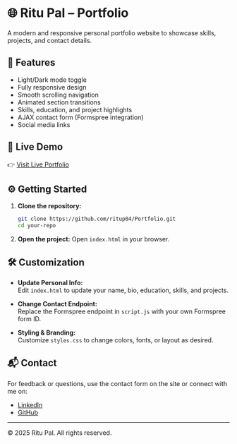 # 🌐 Ritu Pal – Portfolio

A modern and responsive personal portfolio website to showcase skills, projects, and contact details.

## 🚀 Features

- Light/Dark mode toggle  
- Fully responsive design  
- Smooth scrolling navigation  
- Animated section transitions  
- Skills, education, and project highlights  
- AJAX contact form (Formspree integration)  
- Social media links  

## 🔗 Live Demo

👉 [Visit Live Portfolio](https://ritup04.github.io/Portfolio/)

## ⚙️ Getting Started

1. **Clone the repository:**
   ```bash
   git clone https://github.com/ritup04/Portfolio.git
   cd your-repo
   ```

2. **Open the project:**
   Open `index.html` in your browser.

## 🛠️ Customization

- **Update Personal Info:**  
  Edit `index.html` to update your name, bio, education, skills, and projects.

- **Change Contact Endpoint:**  
  Replace the Formspree endpoint in `script.js` with your own Formspree form ID.

- **Styling & Branding:**  
  Customize `styles.css` to change colors, fonts, or layout as desired.

## 📬 Contact

For feedback or questions, use the contact form on the site or connect with me on:  
- [LinkedIn](https://www.linkedin.com/in/palritu/)  
- [GitHub](https://github.com/ritup04/)

---

© 2025 Ritu Pal. All rights reserved.